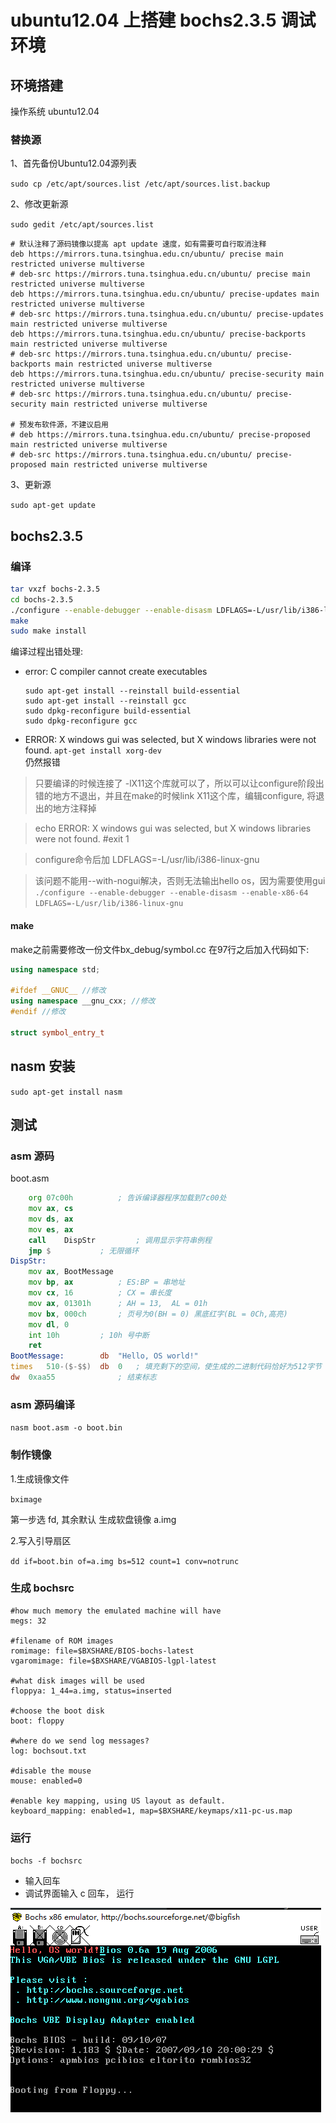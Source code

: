 # ubuntu12.04 上搭建 bochs2.3.5 调试环境

## 环境搭建

操作系统 ubuntu12.04

### 替换源

1、首先备份Ubuntu12.04源列表

`sudo cp /etc/apt/sources.list /etc/apt/sources.list.backup`

2、修改更新源

`sudo gedit /etc/apt/sources.list`

```shell
# 默认注释了源码镜像以提高 apt update 速度，如有需要可自行取消注释
deb https://mirrors.tuna.tsinghua.edu.cn/ubuntu/ precise main restricted universe multiverse
# deb-src https://mirrors.tuna.tsinghua.edu.cn/ubuntu/ precise main restricted universe multiverse
deb https://mirrors.tuna.tsinghua.edu.cn/ubuntu/ precise-updates main restricted universe multiverse
# deb-src https://mirrors.tuna.tsinghua.edu.cn/ubuntu/ precise-updates main restricted universe multiverse
deb https://mirrors.tuna.tsinghua.edu.cn/ubuntu/ precise-backports main restricted universe multiverse
# deb-src https://mirrors.tuna.tsinghua.edu.cn/ubuntu/ precise-backports main restricted universe multiverse
deb https://mirrors.tuna.tsinghua.edu.cn/ubuntu/ precise-security main restricted universe multiverse
# deb-src https://mirrors.tuna.tsinghua.edu.cn/ubuntu/ precise-security main restricted universe multiverse

# 预发布软件源，不建议启用
# deb https://mirrors.tuna.tsinghua.edu.cn/ubuntu/ precise-proposed main restricted universe multiverse
# deb-src https://mirrors.tuna.tsinghua.edu.cn/ubuntu/ precise-proposed main restricted universe multiverse
```

3、更新源

`sudo apt-get update`

## bochs2.3.5

### 编译

```bash
tar vxzf bochs-2.3.5
cd bochs-2.3.5
./configure --enable-debugger --enable-disasm LDFLAGS=-L/usr/lib/i386-linux-gnu`
make
sudo make install
```

编译过程出错处理:  

- error: C compiler cannot create executables

  ```shell
  sudo apt-get install --reinstall build-essential
  sudo apt-get install --reinstall gcc
  sudo dpkg-reconfigure build-essential
  sudo dpkg-reconfigure gcc
  ```

- ERROR: X windows gui was selected, but X windows libraries were not found.
  `apt-get install xorg-dev`  
  仍然报错  

> 只要编译的时候连接了 -lX11这个库就可以了，所以可以让configure阶段出错的地方不退出，并且在make的时候link X11这个库，编辑configure, 将退出的地方注释掉  

> echo ERROR: X windows gui was selected, but X windows libraries were not found.
      #exit 1

> configure命令后加 LDFLAGS=-L/usr/lib/i386-linux-gnu  

>该问题不能用--with-nogui解决，否则无法输出hello os，因为需要使用gui
`./configure --enable-debugger --enable-disasm --enable-x86-64 LDFLAGS=-L/usr/lib/i386-linux-gnu`

#### make

make之前需要修改一份文件bx_debug/symbol.cc
在97行之后加入代码如下:

```cpp
using namespace std;

#ifdef __GNUC__ //修改
using namespace __gnu_cxx; //修改
#endif //修改

struct symbol_entry_t
```

## nasm 安装

`sudo apt-get install nasm`


## 测试

### asm 源码

boot.asm
``` asm
	org	07c00h			; 告诉编译器程序加载到7c00处
	mov	ax, cs
	mov	ds, ax
	mov	es, ax
	call	DispStr			; 调用显示字符串例程
	jmp	$			; 无限循环
DispStr:
	mov	ax, BootMessage
	mov	bp, ax			; ES:BP = 串地址
	mov	cx, 16			; CX = 串长度
	mov	ax, 01301h		; AH = 13,  AL = 01h
	mov	bx, 000ch		; 页号为0(BH = 0) 黑底红字(BL = 0Ch,高亮)
	mov	dl, 0
	int	10h			; 10h 号中断
	ret
BootMessage:		db	"Hello, OS world!"
times 	510-($-$$)	db	0	; 填充剩下的空间，使生成的二进制代码恰好为512字节
dw 	0xaa55				; 结束标志
```

### asm 源码编译

`nasm boot.asm -o boot.bin`

### 制作镜像

1.生成镜像文件

`bximage`

第一步选 fd, 其余默认
生成软盘镜像 a.img

2.写入引导扇区

`dd if=boot.bin of=a.img bs=512 count=1 conv=notrunc`

### 生成 bochsrc

``` shell
#how much memory the emulated machine will have
megs: 32

#filename of ROM images
romimage: file=$BXSHARE/BIOS-bochs-latest
vgaromimage: file=$BXSHARE/VGABIOS-lgpl-latest

#what disk images will be used
floppya: 1_44=a.img, status=inserted

#choose the boot disk
boot: floppy

#where do we send log messages?
log: bochsout.txt

#disable the mouse
mouse: enabled=0

#enable key mapping, using US layout as default.
keyboard_mapping: enabled=1, map=$BXSHARE/keymaps/x11-pc-us.map

```

### 运行

`bochs -f bochsrc`

- 输入回车
- 调试界面输入 c 回车， 运行

![](https://github.com/TheBigFish/blog/raw/master/202001/ubuntu12.04_bochs2.3.5_platform_effect.png)
